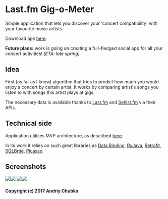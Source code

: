 # Last.fm Gig-o-Meter
Simple application that lets you discover your 'concert compatibility' with your favourite music artists. 

Download apk [here](https://github.com/qwertyfinger/last.fm-gig-o-meter/raw/master/last.fm%20gig-o-meter%20v0.1.apk).

**Future plans:** work is going on creating a full-fledged social app for all your concert activities! *(ETA: late spring)*

## Idea
First (as far as I know) algorithm that tries to predict how much you would enjoy a concert by certain artist. It works by comparing artist's songs you listen to with songs this artist plays at gigs.

The necessary data is available thanks to [Last.fm](http://www.last.fm) and [Setlist.fm](http://www.setlist.fm) via their APIs.

## Technical side
Application utilizes MVP architecture, as described [here](https://github.com/ribot/android-guidelines/blob/master/architecture_guidelines/android_architecture.md).

In its work it relies on such great libraries as [Data Binding](https://developer.android.com/topic/libraries/data-binding/index.html), [RxJava](https://github.com/ReactiveX/RxJava), [Retrofit](https://github.com/square/retrofit), [SQLBrite](https://github.com/square/sqlbrite), [Picasso](https://github.com/square/picasso).


## Screenshots
![](https://pp.vk.me/c626424/v626424582/5588b/6WLFVFdBCnM.jpg)![](https://pp.vk.me/c626424/v626424582/5589b/bC1MARCE9Co.jpg)
![](https://pp.vk.me/c626424/v626424582/55893/OOvGpwhVBR8.jpg)![](https://pp.vk.me/c626424/v626424582/5587b/HB8jjlseHl4.jpg)


<h4>Copyright (c) 2017 Andriy Chubko</h4>
